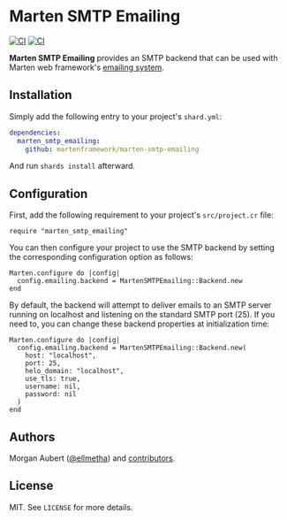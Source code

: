 # Marten SMTP Emailing

[![CI](https://github.com/martenframework/marten-smtp-emailing/workflows/Specs/badge.svg)](https://github.com/martenframework/marten-smtp-emailing/actions)
[![CI](https://github.com/martenframework/marten-smtp-emailing/workflows/QA/badge.svg)](https://github.com/martenframework/marten-smtp-emailing/actions)

**Marten SMTP Emailing** provides an SMTP backend that can be used with Marten web framework's [emailing system](https://martenframework.com/docs/next/emailing).

## Installation

Simply add the following entry to your project's `shard.yml`:

```yaml
dependencies:
  marten_smtp_emailing:
    github: martenframework/marten-smtp-emailing
```

And run `shards install` afterward.

## Configuration

First, add the following requirement to your project's `src/project.cr` file:

```crystal
require "marten_smtp_emailing"
```

You can then configure your project to use the SMTP backend by setting the corresponding configuration option as follows:

```crystal
Marten.configure do |config|
  config.emailing.backend = MartenSMTPEmailing::Backend.new
end
```

By default, the backend will attempt to deliver emails to an SMTP server running on localhost and listening on the standard SMTP port (25). If you need to, you can change these backend properties at initialization time:

```crystal
Marten.configure do |config|
  config.emailing.backend = MartenSMTPEmailing::Backend.new(
    host: "localhost",
    port: 25,
    helo_domain: "localhost",
    use_tls: true,
    username: nil,
    password: nil
  )
end
```

## Authors

Morgan Aubert ([@ellmetha](https://github.com/ellmetha)) and 
[contributors](https://github.com/martenframework/marten-smtp-emailing/contributors).

## License

MIT. See ``LICENSE`` for more details.

